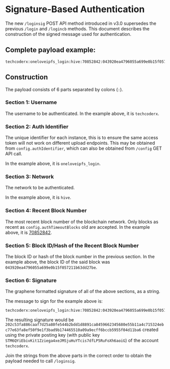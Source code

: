 # Signature-Based Authentication

The new `/loginsig` POST API method introduced in v3.0 supersedes the previous `/login` and `/logincb` methods. This document describes the construction of the signed message used for authentication.

## Complete payload example:
```
techcoderx:oneloveipfs_login:hive:70852842:043920ea4796055a699e0b15f057211b63dd27be:202c53fa886caaf7d25a80fe544b2bdd1d8891ca8459662345680e55b11a4c715324ebc77e63fa8ef50f9e1f3bad9b174465510a09a9ecff6bccb5955f04d11ba6
```

## Construction

The payload consists of 6 parts separated by colons (`:`).

### Section 1: Username

The username to be authenticated. In the example above, it is `techcoderx`.

### Section 2: Auth Identifier

The unique identifier for each instance, this is to ensure the same access token will not work on different upload endpoints. This may be obtained from `config.authIdentifier`, which can also be obtained from `/config` GET API call.

In the example above, it is `oneloveipfs_login`.

### Section 3: Network

The network to be authenticated.

In the example above, it is `hive`.

### Section 4: Recent Block Number

The most recent block number of the blockchain network. Only blocks as recent as `config.authTimeoutBlocks` old are accepted. In the example above, it is [70852842](https://hiveblocks.com/b/70852842).

### Section 5: Block ID/Hash of the Recent Block Number

The block ID or hash of the block number in the previous section. In the example above, the block ID of the said block was `043920ea4796055a699e0b15f057211b63dd27be`.

### Section 6: Signature

The graphene formatted signature of all of the above sections, as a string.

The message to sign for the example above is:
```
techcoderx:oneloveipfs_login:hive:70852842:043920ea4796055a699e0b15f057211b63dd27be
```

The resulting signature would be `202c53fa886caaf7d25a80fe544b2bdd1d8891ca8459662345680e55b11a4c715324ebc77e63fa8ef50f9e1f3bad9b174465510a09a9ecff6bccb5955f04d11ba6` created using the private posting key (with public key `STM6QYiEbivKit1Zziega4xeJMSjuHuYTcis7dfLP5RuFoXh6aoiG`) of the account `techcoderx`.

Join the strings from the above parts in the correct order to obtain the payload needed to call `/loginsig`.